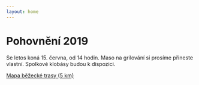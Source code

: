 ```yaml
---
layout: home
---
```


# Pohovnění 2019
Se letos koná 15. června, od 14 hodin. Maso na grilování si prosíme přineste vlastní. Spolkové klobásy budou k dispozici.

[Mapa běžecké trasy (5 km)](assets/mapa2019.png)
